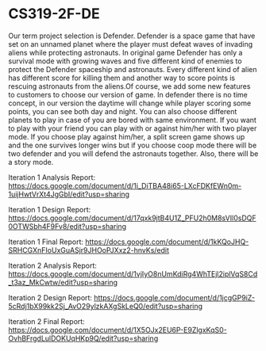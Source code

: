 # CS319-2F-DE
  Our term project selection is Defender. Defender is a space game that have set on an unnamed planet where the player must defeat waves of invading aliens while protecting astronauts. In original game Defender has only a survival mode with growing waves and five different kind of enemies to protect the Defender spaceship and astronauts. Every different kind of alien has different score for killing them and another way to score points is rescuing astronauts from the aliens.Of course, we add some new features to customers to choose our version of game. In defender there is no time concept, in our version the daytime will change while player scoring some points, you can see both day and night.  You can also choose different planets to play in case of you are bored with same environment. If you want to play with your friend you can play with or against him/her with two player mode. If you choose play against him/her, a split screen game shows up and the one survives longer wins but if you choose coop mode there will be two defender and you will defend the astronauts together. Also, there will be a story mode.

Iteration 1 Analysis Report:
https://docs.google.com/document/d/1i_DiTBA48i65-LXcFDKfEWn0m-1uijHwtVrXt4JgGbI/edit?usp=sharing

Iteration 1 Design Report:
https://docs.google.com/document/d/17qxk9jtB4U1Z_PFU2h0M8sVIl0sDQF0OTWSbh4F9Fv8/edit?usp=sharing

Iteration 1 Final Report:
https://docs.google.com/document/d/1kKQoJHQ-SRHCGXnFIoUxGuASjr9JHOoPJXxz2-hnvKs/edit

Iteration 2 Analysis Report:
https://docs.google.com/document/d/1vjIyO8nUmKdiRg4WhTEjl2iplVqS8Cd_t3az_MkCwtw/edit?usp=sharing

Iteration 2 Design Report:
https://docs.google.com/document/d/1jcgGP9iZ-5cRdj1bX99kk2Sj_AvO29ylzkAXgSkLeQ0/edit?usp=sharing

Iteration 2 Final Report:
https://docs.google.com/document/d/1X5OJx2EU6P-E9ZlgxKqS0-OvhBFrgdLulDOKUqHKp9Q/edit?usp=sharing
